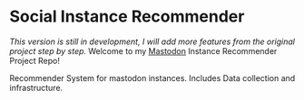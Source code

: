 
# Social Instance Recommender
*This version is still in development, I will add more features from the original project step by step.*
Welcome to my [Mastodon](https://joinmastodon.org/) Instance Recommender Project Repo!

Recommender System for mastodon instances.
Includes Data collection and infrastructure.
